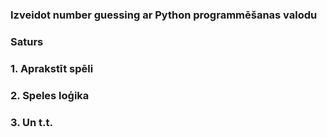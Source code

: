 ### Izveidot number guessing ar Python programmēšanas valodu

### Saturs

### 1. Aprakstīt spēli
### 2. Speles loģika
### 3. Un t.t.
